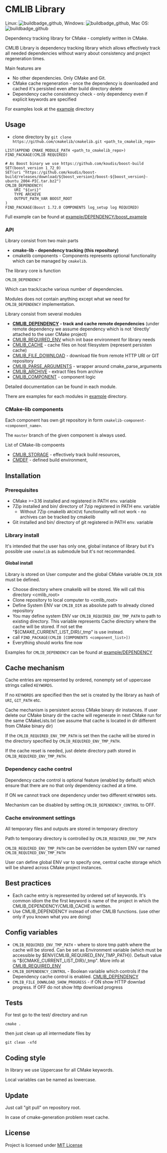 
# CMLIB Library

Linux: ![buildbadge_github], Windows: ![buildbadge_github], Mac OS: ![buildbadge_github]

Dependency tracking library for CMake - completly written in CMake.

CMLIB Library is dependency tracking library which allows
effectively track all needed dependencies
without warry about consistency and project regeneration times.

Main features are

- No other dependencies. Only CMake and Git.
- CMake cache regeneration - once the dependency is downloaded and cached it's persisted
  even after build directory delete
- Dependency cache consistency check - only dependency even if explicit keywords are specified

For examples look at the [example] directory

## Usage

- clone directory by `git clone https://github.com/cmakelib/cmakelib.git <path_to_cmakelib_repo>`

```
LIST(APPEND CMAKE_MODULE_PATH <path_to_cmakelib_repo>)
FIND_PACKAGE(CMLIB REQUIRED)

# As Boost binary we use https://github.com/koudis/boost-build
SET(boost_version 1_72_0)
SET(uri "https://github.com/koudis/boost-build/releases/download/${boost_version}/boost-${boost_version}-ubuntu_2004-PIC.tar.bz2")
CMLIB_DEPENDENCY(
	URI "${uri}"
	TYPE ARCHIVE
	OUTPUT_PATH_VAR BOOST_ROOT
)
FIND_PACKAGE(Boost 1.72.0 COMPONENTS log_setup log REQUIRED)
```

Full example can be found at [example/DEPENDENCY/boost_example]

### API

Library consist from two main parts

- **cmake-lib - dependency tracking (this repository)**
- cmakelib components - Components represents optional functionality which can be
managed by `cmakelib`.

The library core is function

	CMLIB_DEPENDENCY

Which can track/cache various number of dependencies.

Modules does not contain anything except what we need for `CMLIB_DEPENDENCY` implementation.

Library consist from several modules

- **[CMLIB_DEPENDENCY] - track and cache remote dependencies** (under remote dependency we assume dependency
which is not 'directly' attached to the user CMake project)
- [CMLIB_REQUIRED_ENV] which init base environment for library needs
- [CMLIB_CACHE] - cache files on host filesystem (represent persisten cache)
- [CMLIB_FILE_DOWNLOAD] - download file from remote HTTP URl or GIT repository
- [CMLIB_PARSE_ARGUMENTS] - wrapper around cmake_parse_arguments
- [CMLIB_ARCHIVE] - extract files from archive
- [CMLIB_COMPONENT] - component logic

Detailed documentation can be found in each module.

There are examples for each modules in [example] directory.

### CMake-lib components

Each component has own git repository in form `cmakelib-component-<component_name>`.

The `master` branch of the given component is always used.

List of CMake-lib compoents

- [CMLIB_STORAGE] - effectively track build resources,
- [CMDEF] - defined build environment, 

## Installation

### Prerequisites

- CMake >=3.16 installed and registered in PATH env. variable
- 7Zip installed and bin/ directory of 7zip registered in PATH env. variable
    - Without 7Zip cmakelib `ARCHIVE` functionality will not work - no archives can be tracked
	by cmakelib
- Git installed and bin/ directory of git registered in PATH env. variable

### Library install

It's intended that the user has only one, global instance of library but it's possible use `cmakelib`
as submodule but it's not recommanded.

#### Global install

Library is stored on User computer and the global CMake variable `CMLIB_DIR`
must be defined.

- Choose directory where cmakelib will be stored. We will call this directory
<cmlib_root>
- Clone repository to local computer to <cmlib_root>
- Define System ENV var `CMLIB_DIR` as absolute path to already cloned repository
- You may define system ENV var `CMLIB_REQUIRED_ENV_TMP_PATH` to path to existing directory. This variable represents
Cache directory where the cache will be stored. If not set the "${CMAKE_CURRENT_LIST_DIR}/_tmp" is use instead.
- call `FIND_PACKAGE(CMLIB [COMPONENTS <component_list>])`
- Everything should works fine now

Examples for `CMLIB_DEPENDENCY` can be found at [example/DEPENDENCY]

## Cache mechanism

Cache entries are represented by ordered, nonempty set of uppercase strings called `KEYWORDS`.

If no `KEYWORDS` are specified then the set is created by the library as hash of `URI`, `GIT_PATH` etc.

Cache mechanism is persistent across CMake binary dir instances.
If user delete our CMake binary dir the cache will regenerate
in next CMake run for the same CMakeLists.txt
(we assume that cache is located in dir different from CMake binary dir)

If the `CMLIB_REQUIRED_ENV_TMP_PATH` is set then the cache will be stored
in the directory specified by `CMLIB_REQUIRED_ENV_TMP_PATH`.

If the cache reset is needed, just delete directory path stored
in `CMLIB_REQUIRED_ENV_TMP_PATH`.

### Dependency cache control

Dependency cache control is optional feature (enabled by default) which ensure that
there are no that only dependency cached at a time.

If ON we cannot track one dependency under two different `KEYWORDS` sets.

Mechanism can be disabled by setting `CMLIB_DEPENDENCY_CONTROL` to OFF.

### Cache environment settings

All temporary files and outputs are stored in temporary directory

Path to temporary directory is controlled by `CMLIB_REQUIRED_ENV_TMP_PATH`

`CMLIB_REQUIRED_ENV_TMP_PATH` can be overridden be system ENV var named
`CMLIB_REQUIRED_ENV_TMP_PATH`

User can define global ENV var to specify one, central cache storage which will be
shared across CMake project instances.

## Best practices

- Each cache entry is represented by ordered set of keywords.
It's common idiom the the first keyword is name of the project in which
the CMLIB_DEPENDENCY/CMLIB_CACHE is written.
- Use CMLIB_DEPENDENCY instead of other CMLIB functions. (use other only if you known what
you are doing)

## Config variables

- `CMLIB_REQUIRED_ENV_TMP_PATH` - where to store tmp patrh where the cache will be stored.
  Can be set as Environment variable (which must be accessible by $ENV{CMLIB_REQUIRED_ENV_TMP_PATH}).
  Default value is "${CMAKE_CURRENT_LIST_DIR}/_tmp". More info at [CMLIB_REQUIRED_ENV]
- `CMLIB_DEPENDENCY_CONTROL` - Boolean variable which controls if the Dependency cache control is enabled.
  [CMLIB_DEPENDENCY]
- `CMLIB_FILE_DOWNLOAD_SHOW_PROGRESS` - if ON show HTTP downlad progress.
  If OFF do not show http download progress

## Tests

For test go to the test/ directory and run

	cmake .

then just clean up all intermediate files by

    git clean -xfd

## Coding style

In library we use Uppercase for all CMake keywords.

Local variables can be named as lowercase.

## Update

Just call "git pull" on repository root.

In case of cmake-generation problem reset cache.

## License

Project is licensed under [MIT License](LICENSE)



[CMLIB_REQUIRED_ENV]:    ./system_modules/CMLIB_REQUIRED_ENV.cmake
[CMLIB_CACHE]:           ./system_modules/CMLIB_CACHE.cmake
[CMLIB_FILE_DOWNLOAD]:   ./system_modules/CMLIB_FILE_DOWNLOAD.cmake
[CMLIB_PARSE_ARGUMENTS]: ./system_modules/CMLIB_PARSE_ARGUMENTS.cmake
[CMLIB_ARCHIVE]:         ./system_modules/CMLIB_ARCHIVE.cmake
[CMLIB_DEPENDENCY]:      ./system_modules/CMLIB_DEPENDENCY.cmake
[CMLIB_COMPONENT]:       ./system_modules/CMLIB_COMPONENT.cmake
[CMLIB_STORAGE]:         https://github.com/cmakelib/cmakelib-component-storage
[CMDEF]:                 https://github.com/cmakelib/cmakelib-component-basedef
[example]:               ./example/
[example/DEPENDENCY]:    ./example/DEPENDENCY
[buildbadge_github]:     https://github.com/cmakelib/cmakelib/workflows/Tests/badge.svg
[example/DEPENDENCY/boost_example]: ./example/DEPENDENCY/boost_example/

